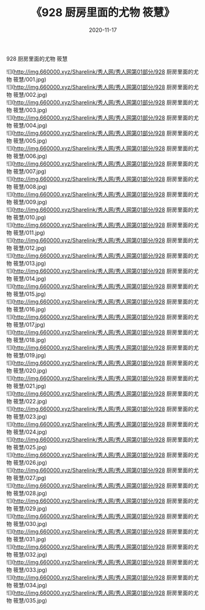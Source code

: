 ﻿---
layout: post
title:  《928 厨房里面的尤物 筱慧》
date:   2020-11-17
img: http://img.660000.xyz/Sharelink/秀人网/秀人网第01部分/928 厨房里面的尤物 筱慧/000.jpg
categories: [美女, 清纯, 唯美]
---

928 厨房里面的尤物 筱慧

  ![](http://img.660000.xyz/Sharelink/秀人网/秀人网第01部分/928 厨房里面的尤物 筱慧/001.jpg) <br> ![](http://img.660000.xyz/Sharelink/秀人网/秀人网第01部分/928 厨房里面的尤物 筱慧/002.jpg) <br> ![](http://img.660000.xyz/Sharelink/秀人网/秀人网第01部分/928 厨房里面的尤物 筱慧/003.jpg) <br> ![](http://img.660000.xyz/Sharelink/秀人网/秀人网第01部分/928 厨房里面的尤物 筱慧/004.jpg) <br> ![](http://img.660000.xyz/Sharelink/秀人网/秀人网第01部分/928 厨房里面的尤物 筱慧/005.jpg) <br> ![](http://img.660000.xyz/Sharelink/秀人网/秀人网第01部分/928 厨房里面的尤物 筱慧/006.jpg) <br> ![](http://img.660000.xyz/Sharelink/秀人网/秀人网第01部分/928 厨房里面的尤物 筱慧/007.jpg) <br> ![](http://img.660000.xyz/Sharelink/秀人网/秀人网第01部分/928 厨房里面的尤物 筱慧/008.jpg) <br> ![](http://img.660000.xyz/Sharelink/秀人网/秀人网第01部分/928 厨房里面的尤物 筱慧/009.jpg) <br> ![](http://img.660000.xyz/Sharelink/秀人网/秀人网第01部分/928 厨房里面的尤物 筱慧/010.jpg) <br> ![](http://img.660000.xyz/Sharelink/秀人网/秀人网第01部分/928 厨房里面的尤物 筱慧/011.jpg) <br> ![](http://img.660000.xyz/Sharelink/秀人网/秀人网第01部分/928 厨房里面的尤物 筱慧/012.jpg) <br> ![](http://img.660000.xyz/Sharelink/秀人网/秀人网第01部分/928 厨房里面的尤物 筱慧/013.jpg) <br> ![](http://img.660000.xyz/Sharelink/秀人网/秀人网第01部分/928 厨房里面的尤物 筱慧/014.jpg) <br> ![](http://img.660000.xyz/Sharelink/秀人网/秀人网第01部分/928 厨房里面的尤物 筱慧/015.jpg) <br> ![](http://img.660000.xyz/Sharelink/秀人网/秀人网第01部分/928 厨房里面的尤物 筱慧/016.jpg) <br> ![](http://img.660000.xyz/Sharelink/秀人网/秀人网第01部分/928 厨房里面的尤物 筱慧/017.jpg) <br> ![](http://img.660000.xyz/Sharelink/秀人网/秀人网第01部分/928 厨房里面的尤物 筱慧/018.jpg) <br> ![](http://img.660000.xyz/Sharelink/秀人网/秀人网第01部分/928 厨房里面的尤物 筱慧/019.jpg) <br> ![](http://img.660000.xyz/Sharelink/秀人网/秀人网第01部分/928 厨房里面的尤物 筱慧/020.jpg) <br> ![](http://img.660000.xyz/Sharelink/秀人网/秀人网第01部分/928 厨房里面的尤物 筱慧/021.jpg) <br> ![](http://img.660000.xyz/Sharelink/秀人网/秀人网第01部分/928 厨房里面的尤物 筱慧/022.jpg) <br> ![](http://img.660000.xyz/Sharelink/秀人网/秀人网第01部分/928 厨房里面的尤物 筱慧/023.jpg) <br> ![](http://img.660000.xyz/Sharelink/秀人网/秀人网第01部分/928 厨房里面的尤物 筱慧/024.jpg) <br> ![](http://img.660000.xyz/Sharelink/秀人网/秀人网第01部分/928 厨房里面的尤物 筱慧/025.jpg) <br> ![](http://img.660000.xyz/Sharelink/秀人网/秀人网第01部分/928 厨房里面的尤物 筱慧/026.jpg) <br> ![](http://img.660000.xyz/Sharelink/秀人网/秀人网第01部分/928 厨房里面的尤物 筱慧/027.jpg) <br> ![](http://img.660000.xyz/Sharelink/秀人网/秀人网第01部分/928 厨房里面的尤物 筱慧/028.jpg) <br> ![](http://img.660000.xyz/Sharelink/秀人网/秀人网第01部分/928 厨房里面的尤物 筱慧/029.jpg) <br> ![](http://img.660000.xyz/Sharelink/秀人网/秀人网第01部分/928 厨房里面的尤物 筱慧/030.jpg) <br> ![](http://img.660000.xyz/Sharelink/秀人网/秀人网第01部分/928 厨房里面的尤物 筱慧/031.jpg) <br> ![](http://img.660000.xyz/Sharelink/秀人网/秀人网第01部分/928 厨房里面的尤物 筱慧/032.jpg) <br> ![](http://img.660000.xyz/Sharelink/秀人网/秀人网第01部分/928 厨房里面的尤物 筱慧/033.jpg) <br> ![](http://img.660000.xyz/Sharelink/秀人网/秀人网第01部分/928 厨房里面的尤物 筱慧/034.jpg) <br> ![](http://img.660000.xyz/Sharelink/秀人网/秀人网第01部分/928 厨房里面的尤物 筱慧/035.jpg) <br>
